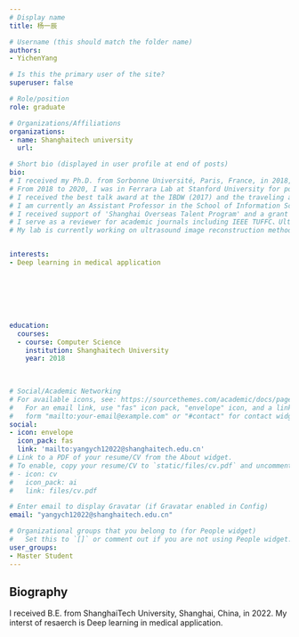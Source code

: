 ```yaml
---
# Display name
title: 杨一辰

# Username (this should match the folder name)
authors:
- YichenYang

# Is this the primary user of the site?
superuser: false

# Role/position
role: graduate

# Organizations/Affiliations
organizations:
- name: Shanghaitech university
  url: 

# Short bio (displayed in user profile at end of posts)
bio: 
# I received my Ph.D. from Sorbonne Université, Paris, France, in 2018, under the direction of Pascal Laugier (Member, European Academy of Sciences) and Quentin Grimal. 
# From 2018 to 2020, I was in Ferrara Lab at Stanford University for postdoctoral research training under the direction of Katherine W. Ferrara (Member, National Academy of Engineering).
# I received the best talk award at the IBDW (2017) and the traveling award of IUS (2017), co-chaired a session at ESUCB 2017.
# I am currently an Assistant Professor in the School of Information Science and Technology at ShanghaiTech University.
# I received support of 'Shanghai Overseas Talent Program' and a grant from the 'Shanghai Sailing Program'.
# I serve as a reviewer for academic journals including IEEE TUFFC、Ultrasonics、IEEE TMI.
# My lab is currently working on ultrasound image reconstruction methods, multi-parametric and mutimodal imaging, monitoring methods for ultrasound therapy, deep learning for ultrasound imaging, instrumentation for medical diagnosis and therapy.


interests:
- Deep learning in medical application







education:
  courses:
  - course: Computer Science
    institution: Shanghaitech University
    year: 2018
  
  

# Social/Academic Networking
# For available icons, see: https://sourcethemes.com/academic/docs/page-builder/#icons
#   For an email link, use "fas" icon pack, "envelope" icon, and a link in the
#   form "mailto:your-email@example.com" or "#contact" for contact widget.
social:
- icon: envelope
  icon_pack: fas
  link: 'mailto:yangych12022@shanghaitech.edu.cn'
# Link to a PDF of your resume/CV from the About widget.
# To enable, copy your resume/CV to `static/files/cv.pdf` and uncomment the lines below.
# - icon: cv
#   icon_pack: ai
#   link: files/cv.pdf

# Enter email to display Gravatar (if Gravatar enabled in Config)
email: "yangych12022@shanghaitech.edu.cn"

# Organizational groups that you belong to (for People widget)
#   Set this to `[]` or comment out if you are not using People widget.
user_groups:
- Master Student
---
```

## **Biography**

I received B.E. from ShanghaiTech University, Shanghai, China, in 2022. My interst of resaerch is Deep learning in medical application.

